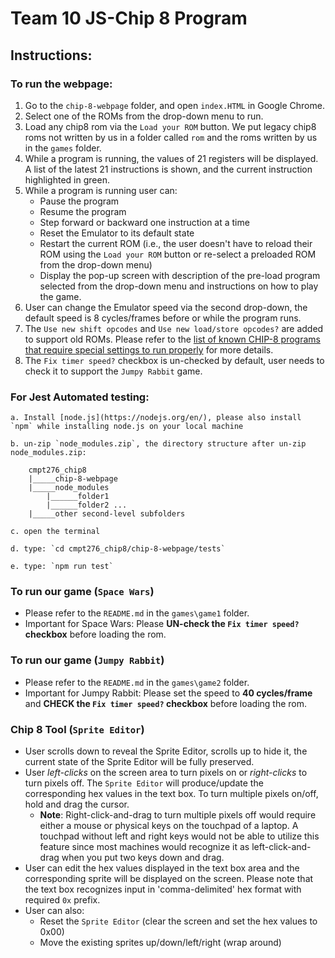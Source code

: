# Team 10 JS-Chip 8 Program

## Instructions:

### To run the webpage: 

1. Go to the `chip-8-webpage` folder, and open `index.HTML` in Google Chrome.
2. Select one of the ROMs from the drop-down menu to run. 
3. Load any chip8 rom via the `Load your ROM` button. We put legacy chip8 roms not written by us in a folder called `rom` and the roms written by us in the `games` folder.
4. While a program is running, the values of 21  registers will be displayed. A list of the latest 21 instructions is shown, and the current instruction highlighted in green. 
5. While a program is running user can: 
    - Pause the program 
    - Resume the program 
    - Step forward or backward one instruction at a time 
    - Reset the Emulator to its default state
    - Restart the current ROM (i.e., the user doesn't have to reload their ROM using the `Load your ROM` button or re-select a preloaded ROM from the drop-down menu) 
    - Display the pop-up screen with description of the pre-load program selected from the drop-down menu and instructions on how to play the game.  
6. User can change the Emulator speed via the second drop-down, the default speed is 8 cycles/frames before or while the program runs. 
7. The `Use new shift opcodes` and `Use new load/store opcodes?` are added to support old ROMs. Please refer to the [list of known CHIP-8 programs that require special settings to run properly](https://github.com/tomdaley92/Kiwi8/issues/9) for more details. 
8. The `Fix timer speed?` checkbox is un-checked by default, user needs to check it to support the `Jumpy Rabbit` game. 

### For Jest Automated testing:

    a. Install [node.js](https://nodejs.org/en/), please also install `npm` while installing node.js on your local machine 

    b. un-zip `node_modules.zip`, the directory structure after un-zip node_modules.zip:

        cmpt276_chip8 
        |_____chip-8-webpage 
        |_____node_modules 
            |______folder1 
            |______folder2 ... 
        |_____other second-level subfolders 

    c. open the terminal

    d. type: `cd cmpt276_chip8/chip-8-webpage/tests`

    e. type: `npm run test`

### To run our game (`Space Wars`)
- Please refer to the `README.md` in the `games\game1` folder.
- Important for Space Wars: Please **UN-check the `Fix timer speed?` checkbox** before loading the rom.

### To run our game (`Jumpy Rabbit`)
- Please refer to the `README.md` in the `games\game2` folder.
- Important for Jumpy Rabbit: Please set the speed to **40 cycles/frame** and **CHECK the `Fix timer speed?` checkbox** before loading the rom.

### Chip 8 Tool (`Sprite Editor`)
- User scrolls down to reveal the Sprite Editor, scrolls up to hide it, the current state of the Sprite Editor will be fully preserved.
- User *left-clicks* on the screen area to turn pixels on or *right-clicks* to turn pixels off. The `Sprite Editor` will produce/update the corresponding hex values in the text box. To turn multiple pixels on/off, hold and drag the cursor. 
    - **Note**: Right-click-and-drag to turn multiple pixels off would require either a mouse or physical keys on the touchpad of a laptop. A touchpad without left and right keys would not be able to utilize this feature since most machines would recognize it as left-click-and-drag when you put two keys down and drag.
- User can edit the hex values displayed in the text box area and the corresponding sprite will be displayed on the screen. Please note that the text box recognizes input in 'comma-delimited' hex format with required `0x` prefix.
- User can also:
    - Reset the `Sprite Editor` (clear the screen and set the hex values to 0x00)
    - Move the existing sprites up/down/left/right (wrap around)